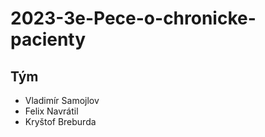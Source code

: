 # 2023-3e-Pece-o-chronicke-pacienty

## Tým

- Vladimír Samojlov
- Felix Navrátil
- Kryštof Breburda
